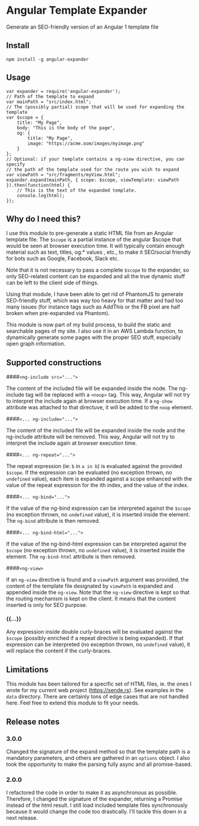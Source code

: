 # Angular Template Expander

Generate an SEO-friendly version of an Angular 1 template file

## Install

    npm install -g angular-expander

## Usage

    var expander = require('angular-expander');
    // Path of the template to expand
    var mainPath = "src/index.html";
    // The (possibly partial) scope that will be used for expanding the template
    var $scope = {
        title: "My Page",
        body: "This is the body of the page",
        og: {
            title: "My Page",
            image: "https://acme.oom/images/myimage.png"
        }
    };
    // Optional: if your template contains a ng-view directive, you can specify
    // the path of the template used for the route you wish to expand
    var viewPath = "src/fragments/myView.html";
    expander.expand(mainPath, { scope: $scope, viewTemplate: viewPath }).then(function(html) {
        // This is the text of the expanded template.
        console.log(html);
    });

## Why do I need this?

I use this module to pre-generate a static HTML file from an Angular template file. The `$scope` is a partial instance
of the angular $scope that would be seen at browser execution time. It will typically contain enough material such
as text, titles, og:* values , etc., to make it SEO/social friendly for bots such as Google, Facebook, Slack etc.

Note that it is not necessary to pass a complete `$scope` to the expander, so only SEO-related content can be expanded
and all the true dynamic stuff can be left to the client side of things.

Using that module, I have been able to get rid of PhantomJS to generate SEO-friendly stuff, which was way too heavy
for that matter and had too many issues (for instance tags such as AddThis or the FB pixel are half broken when
pre-expanded via Phantom).

This module is now part of my build process, to build the static and searchable pages of my site. I also use it in
an AWS Lambda function, to dynamically generate some pages with the proper SEO stuff, especially open graph
information.

## Supported constructions

####`<ng-include src="...">`

The content of the included file will be expanded inside the node. The ng-include tag
will be replaced with a `<noop>` tag. This way, Angular will not try to interpret the include again at browser
execution time. If a `ng-show` attribute was attached to that directuve, it will be added to the `noop` element.

####`<... ng-include="...">`

The content of the included file will be expanded inside the node and the ng-include attribute
will be removed. This way, Angular will not try to interpret the include again at browser execution time.

####`<... ng-repeat="...">`

The repeat expression (ie: `b` in `a in b`) is evaluated against the provided `$scope`. If the expression can be
evaluated (no exception thrown, no `undefined` value), each item is expanded against a scope enhanced with the value
of the repeat expression for the ith index, and the value of the index.

####`<... ng-bind="...">`

If the value of the ng-bind expression can be interpreted against the `$scope` (no exception thrown, no `undefined`
value), it is inserted inside the element. The `ng-bind` attribute is then removed.

####`<... ng-bind-html="...">`

If the value of the ng-bind-html expression can be interpreted against the `$scope` (no exception thrown, no `undefined`
value), it is inserted inside the element. The `ng-bind-html` attribute is then removed.

####`<ng-view>`

If an `ng-view` directive is found and a `viewPath` argument was provided, the content of the template file designated
by `viewPath` is expanded and appended inside the `ng-view`.
Note that the `ng-view` directive is kept so that the routing mechanism is kept on the client. It means that the content
inserted is only for SEO purpose.

#### {{...}}

Any expression inside double curly-braces will be evaluated against the `$scope` (possibly enriched if a repeat directive
is being expanded). If that expression can be interpreted (no exception thrown, no `undefined` value), it will replace
the content if the curly-braces.

## Limitations

This module has been tailored for a specific set of HTML files, ie. the ones I wrote for my current web project
(https://sende.rs). See examples in the `data` directory. There are certainly tons of edge cases that are not handled
here. Feel free to extend this module to fit your needs.

## Release notes

### 3.0.0

Changed the signature of the expand method so that the template path is a mandatory parameters, and others are gathered
in an `options` object. I also took the opportunity to make the parsing fully async and all promise-based.

### 2.0.0

I refactored the code in order to make it as asynchronous as possible.
Therefore, I changed the signature of the expander, returning a Promise instead of the html result.
I still load included template files synchronously because it would change the code too drastically. I'll tackle this
down in a next release.

